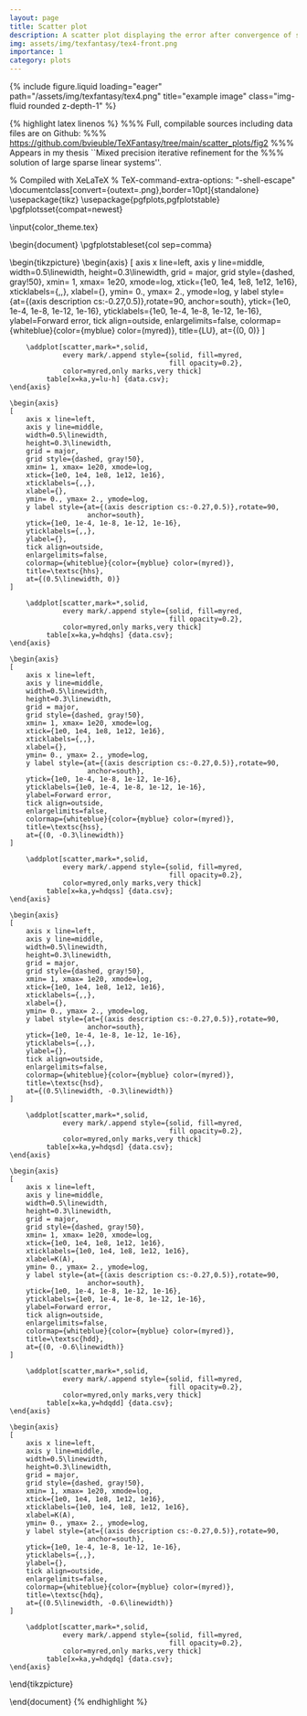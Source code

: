 ```yaml
---
layout: page
title: Scatter plot
description: A scatter plot displaying the error after convergence of six algorithms on various SuiteSparse problems. 
img: assets/img/texfantasy/tex4-front.png
importance: 1
category: plots
---
```


<div class="row">
    <div class="col-sm mt-3 mt-md-0">
        {% include figure.liquid loading="eager" path="/assets/img/texfantasy/tex4.png" title="example image" class="img-fluid rounded z-depth-1" %}
    </div>
</div>

{% highlight latex linenos %}
%%% Full, compilable sources including data files are on Github: 
%%% https://github.com/bvieuble/TeXFantasy/tree/main/scatter_plots/fig2
%%% Appears in my thesis ``Mixed precision iterative refinement for the 
%%% solution of large sparse linear systems''.

% Compiled with XeLaTeX
% TeX-command-extra-options: "-shell-escape"
\documentclass[convert={outext=.png},border=10pt]{standalone}
\usepackage{tikz}
\usepackage{pgfplots,pgfplotstable}
\pgfplotsset{compat=newest}

\input{color_theme.tex}

\begin{document}
\pgfplotstableset{col sep=comma}

\begin{tikzpicture}
    \begin{axis}
    [
        axis x line=left,
        axis y line=middle,
        width=0.5\linewidth,
        height=0.3\linewidth,
        grid = major,
        grid style={dashed, gray!50},
        xmin= 1, xmax= 1e20, xmode=log,
        xtick={1e0, 1e4, 1e8, 1e12, 1e16},
        xticklabels={,,},
        xlabel={},
        ymin= 0., ymax= 2., ymode=log,
        y label style={at={(axis description cs:-0.27,0.5)},rotate=90,
                       anchor=south},
        ytick={1e0, 1e-4, 1e-8, 1e-12, 1e-16},
        yticklabels={1e0, 1e-4, 1e-8, 1e-12, 1e-16},
        ylabel=Forward error,
        tick align=outside,
        enlargelimits=false,
        colormap={whiteblue}{color={myblue} color=(myred)},
        title={LU},
        at={(0, 0)}
    ]

        \addplot[scatter,mark=*,solid,
                 every mark/.append style={solid, fill=myred, 
                                           fill opacity=0.2},
                 color=myred,only marks,very thick] 
             table[x=ka,y=lu-h] {data.csv};
    \end{axis}

    \begin{axis}
    [
        axis x line=left,
        axis y line=middle,
        width=0.5\linewidth,
        height=0.3\linewidth,
        grid = major,
        grid style={dashed, gray!50},
        xmin= 1, xmax= 1e20, xmode=log,
        xtick={1e0, 1e4, 1e8, 1e12, 1e16},
        xticklabels={,,},
        xlabel={},
        ymin= 0., ymax= 2., ymode=log,
        y label style={at={(axis description cs:-0.27,0.5)},rotate=90,
                       anchor=south},
        ytick={1e0, 1e-4, 1e-8, 1e-12, 1e-16},
        yticklabels={,,},
        ylabel={},
        tick align=outside,
        enlargelimits=false,
        colormap={whiteblue}{color={myblue} color=(myred)},
        title=\textsc{hhs},
        at={(0.5\linewidth, 0)}
    ]

        \addplot[scatter,mark=*,solid,
                 every mark/.append style={solid, fill=myred, 
                                           fill opacity=0.2},
                 color=myred,only marks,very thick] 
             table[x=ka,y=hdqhs] {data.csv};
    \end{axis}

    \begin{axis}
    [
        axis x line=left,
        axis y line=middle,
        width=0.5\linewidth,
        height=0.3\linewidth,
        grid = major,
        grid style={dashed, gray!50},
        xmin= 1, xmax= 1e20, xmode=log,
        xtick={1e0, 1e4, 1e8, 1e12, 1e16},
        xticklabels={,,},
        xlabel={},
        ymin= 0., ymax= 2., ymode=log,
        y label style={at={(axis description cs:-0.27,0.5)},rotate=90,
                       anchor=south},
        ytick={1e0, 1e-4, 1e-8, 1e-12, 1e-16},
        yticklabels={1e0, 1e-4, 1e-8, 1e-12, 1e-16},
        ylabel=Forward error,
        tick align=outside,
        enlargelimits=false,
        colormap={whiteblue}{color={myblue} color=(myred)},
        title=\textsc{hss},
        at={(0, -0.3\linewidth)}
    ]

        \addplot[scatter,mark=*,solid,
                 every mark/.append style={solid, fill=myred, 
                                           fill opacity=0.2},
                 color=myred,only marks,very thick] 
             table[x=ka,y=hdqss] {data.csv};
    \end{axis}

    \begin{axis}
    [
        axis x line=left,
        axis y line=middle,
        width=0.5\linewidth,
        height=0.3\linewidth,
        grid = major,
        grid style={dashed, gray!50},
        xmin= 1, xmax= 1e20, xmode=log,
        xtick={1e0, 1e4, 1e8, 1e12, 1e16},
        xticklabels={,,},
        xlabel={},
        ymin= 0., ymax= 2., ymode=log,
        y label style={at={(axis description cs:-0.27,0.5)},rotate=90,
                       anchor=south},
        ytick={1e0, 1e-4, 1e-8, 1e-12, 1e-16},
        yticklabels={,,},
        ylabel={},
        tick align=outside,
        enlargelimits=false,
        colormap={whiteblue}{color={myblue} color=(myred)},
        title=\textsc{hsd},
        at={(0.5\linewidth, -0.3\linewidth)}
    ]

        \addplot[scatter,mark=*,solid,
                 every mark/.append style={solid, fill=myred, 
                                           fill opacity=0.2},
                 color=myred,only marks,very thick] 
             table[x=ka,y=hdqsd] {data.csv};
    \end{axis}

    \begin{axis}
    [
        axis x line=left,
        axis y line=middle,
        width=0.5\linewidth,
        height=0.3\linewidth,
        grid = major,
        grid style={dashed, gray!50},
        xmin= 1, xmax= 1e20, xmode=log,
        xtick={1e0, 1e4, 1e8, 1e12, 1e16},
        xticklabels={1e0, 1e4, 1e8, 1e12, 1e16},
        xlabel=K(A),
        ymin= 0., ymax= 2., ymode=log,
        y label style={at={(axis description cs:-0.27,0.5)},rotate=90,
                       anchor=south},
        ytick={1e0, 1e-4, 1e-8, 1e-12, 1e-16},
        yticklabels={1e0, 1e-4, 1e-8, 1e-12, 1e-16},
        ylabel=Forward error,
        tick align=outside,
        enlargelimits=false,
        colormap={whiteblue}{color={myblue} color=(myred)},
        title=\textsc{hdd},
        at={(0, -0.6\linewidth)}
    ]

        \addplot[scatter,mark=*,solid,
                 every mark/.append style={solid, fill=myred, 
                                           fill opacity=0.2},
                 color=myred,only marks,very thick] 
             table[x=ka,y=hdqdd] {data.csv};
    \end{axis}

    \begin{axis}
    [
        axis x line=left,
        axis y line=middle,
        width=0.5\linewidth,
        height=0.3\linewidth,
        grid = major,
        grid style={dashed, gray!50},
        xmin= 1, xmax= 1e20, xmode=log,
        xtick={1e0, 1e4, 1e8, 1e12, 1e16},
        xticklabels={1e0, 1e4, 1e8, 1e12, 1e16},
        xlabel=K(A),
        ymin= 0., ymax= 2., ymode=log,
        y label style={at={(axis description cs:-0.27,0.5)},rotate=90,
                       anchor=south},
        ytick={1e0, 1e-4, 1e-8, 1e-12, 1e-16},
        yticklabels={,,},
        ylabel={},
        tick align=outside,
        enlargelimits=false,
        colormap={whiteblue}{color={myblue} color=(myred)},
        title=\textsc{hdq}, 
        at={(0.5\linewidth, -0.6\linewidth)}
    ]

        \addplot[scatter,mark=*,solid,
                 every mark/.append style={solid, fill=myred, 
                                           fill opacity=0.2},
                 color=myred,only marks,very thick] 
             table[x=ka,y=hdqdq] {data.csv};
    \end{axis}
\end{tikzpicture}

\end{document}
{% endhighlight %}
